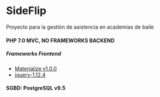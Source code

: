 <h1>SideFlip</h1>
<p>Proyecto para la gestión de asistencia en academias de baile</p>
<h4>PHP 7.0 MVC, NO FRAMEWORKS BACKEND</h4>
<h5>Frameworks Frontend</h5>
<ul>
  <li><a href="https://materializecss.com">Materialize v1.0.0</a></li>
  <li><a href="https://materializecss.com">jquery-1.12.4</a></li>
</ul>
<h4>SGBD: PostgreSQL v9.5</h4>

